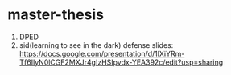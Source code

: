 # master-thesis
1. DPED
2. sid(learning to see in the dark)
defense slides: https://docs.google.com/presentation/d/1lXiYRm-Tf6IlyN0lCGF2MXJr4gIzHSIpvdx-YEA392c/edit?usp=sharing
